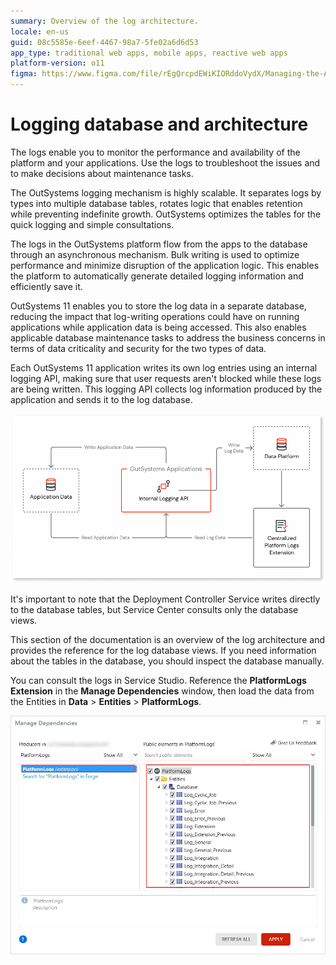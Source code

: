 ```yaml
---
summary: Overview of the log architecture.
locale: en-us
guid: 08c5585e-6eef-4467-98a7-5fe02a6d6d53
app_type: traditional web apps, mobile apps, reactive web apps
platform-version: o11
figma: https://www.figma.com/file/rEgQrcpdEWiKIORddoVydX/Managing-the-Applications-Lifecycle?type=design&node-id=267%3A136&mode=design&t=rzWSTBJIapfhmERp-1
---
```


# Logging database and architecture

The logs enable you to monitor the performance and availability of the platform and your applications. Use the logs to troubleshoot the issues and to make decisions about maintenance tasks.

The OutSystems logging mechanism is highly scalable. It separates logs by types into multiple database tables, rotates logic that enables retention while preventing indefinite growth. OutSystems optimizes the tables for the quick logging and simple consultations.

The logs in the OutSystems platform flow from the apps to the database through an asynchronous mechanism. Bulk writing is used to optimize performance and minimize disruption of the application logic. This enables the platform to automatically generate detailed logging information and efficiently save it.

OutSystems 11 enables you to store the log data in a separate database, reducing the impact that log-writing operations could have on running applications while application data is being accessed. This also enables applicable database maintenance tasks to address the business concerns in terms of data criticality and security for the two types of data.

Each OutSystems 11 application writes its own log entries using an internal logging API, making sure that user requests aren't blocked while these logs are being written. This logging API collects log information produced by the application and sends it to the log database.

![Diagram illustrating the logging architecture in OutSystems, showing the flow of logs from applications to the database](images/logs-architecture-overview-diag.png "Logging Overview Diagram")

It's important to note that the Deployment Controller Service writes directly to the database tables, but Service Center consults only the database views.

This section of the documentation is an overview of the log architecture and provides the reference for the log database views. If you need information about the tables in the database, you should inspect the database manually.

<div class="info" markdown="1">

You can consult the logs in Service Studio. Reference the **PlatformLogs Extension** in the **Manage Dependencies** window, then load the data from the Entities in **Data** > **Entities** > **PlatformLogs**.

![Screenshot showing how to access log entities in OutSystems Service Studio](images/log-entites-ss.png "Service Studio Log Entities")


</div>
